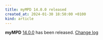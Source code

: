 ```yaml
---
title: myMPD 14.0.0 released
created_at: 2024-01-30 18:50:00 +0100
kind: article
---
```


**myMPD** [14.0.0](https://github.com/jcorporation/myMPD/releases/tag/v14.0.0) has been released.
[Change log](https://raw.githubusercontent.com/jcorporation/myMPD/v14.0.0/CHANGELOG.md)
